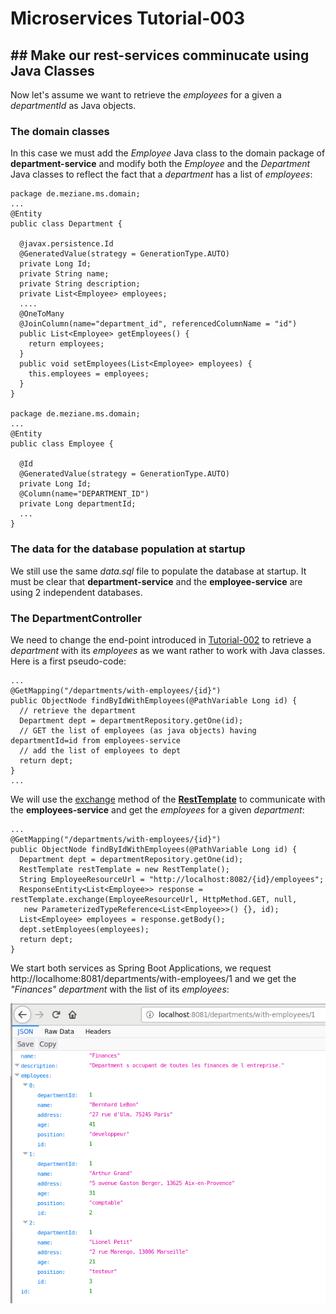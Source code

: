 # Microservices Tutorial-003
## ## Make our rest-services comminucate using Java Classes
Now let's assume we want to retrieve the *employees* for a given a *departmentId* as Java objects.
### The domain classes
In this case we must add the *Employee* Java class to the domain package of **department-service** and modify both the *Employee* and the *Department* Java classes to reflect  the fact that a *department* has a list of *employees*:
```
package de.meziane.ms.domain;
...
@Entity
public class Department {

  @javax.persistence.Id
  @GeneratedValue(strategy = GenerationType.AUTO)
  private Long Id;
  private String name;
  private String description;
  private List<Employee> employees;
  ....
  @OneToMany
  @JoinColumn(name="department_id", referencedColumnName = "id")
  public List<Employee> getEmployees() {
    return employees;
  }
  public void setEmployees(List<Employee> employees) {
    this.employees = employees;
  }
}

package de.meziane.ms.domain;
...
@Entity
public class Employee {

  @Id
  @GeneratedValue(strategy = GenerationType.AUTO)
  private Long Id;
  @Column(name="DEPARTMENT_ID")
  private Long departmentId;
  ...
}
```
### The data for the database population at startup
We still use the same *data.sql* file to populate the database at startup. 
It must be clear that **department-service** and the **employee-service** are using 2 independent databases.
### The DepartmentController
We need to change the end-point introduced in [Tutorial-002](https://github.com/Meziano/tutorial-002) to retrieve a *department* with its *employees* as we want rather to work with Java classes. Here is a first pseudo-code:
```
...
@GetMapping("/departments/with-employees/{id}")
public ObjectNode findByIdWithEmployees(@PathVariable Long id) {
  // retrieve the department
  Department dept = departmentRepository.getOne(id);
  // GET the list of employees (as java objects) having departmentId=id from employees-service  
  // add the list of employees to dept
  return dept;
}
...
```
We will use the [exchange](https://docs.spring.io/spring-framework/docs/current/javadoc-api/org/springframework/web/client/RestTemplate.html#exchange-java.lang.String-org.springframework.http.HttpMethod-org.springframework.http.HttpEntity-org.springframework.core.ParameterizedTypeReference-java.util.Map-) method of the [**RestTemplate**](https://docs.spring.io/spring-framework/docs/current/javadoc-api/org/springframework/web/client/RestTemplate.html) to communicate with the **employees-service** and get the *employees* for a given *department*:   
```
...
@GetMapping("/departments/with-employees/{id}")
public ObjectNode findByIdWithEmployees(@PathVariable Long id) {
  Department dept = departmentRepository.getOne(id);
  RestTemplate restTemplate = new RestTemplate();
  String EmployeeResourceUrl = "http://localhost:8082/{id}/employees";
  ResponseEntity<List<Employee>> response = restTemplate.exchange(EmployeeResourceUrl, HttpMethod.GET, null,
   new ParameterizedTypeReference<List<Employee>>() {}, id);
  List<Employee> employees = response.getBody();	
  dept.setEmployees(employees);
  return dept;
}
```
We start both services as Spring Boot Applications, we request http://localhome:8081/departments/with-employees/1 and we get the *"Finances" department* with the list of its *employees*:

!["IT"-Department with its Employees](images/findEmployeesByDepartmentIdUsingJavaClasses.png?raw=true)

<!--stackedit_data:
eyJoaXN0b3J5IjpbMTE4NDQwNTQ5MCwxOTE1NTYxNjMsLTE1MD
ExMTU0MTIsLTE4NjEyNTc3NzFdfQ==
-->